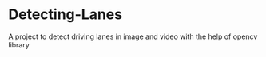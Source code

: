 # Detecting-Lanes
A project to detect driving lanes in image and video with the help of opencv library
